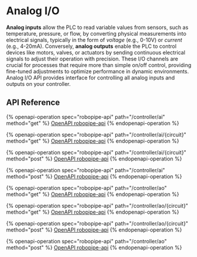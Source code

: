 # Analog I/O

**Analog inputs** allow the PLC to read variable values from sensors, such as temperature, pressure, or flow, by converting physical measurements into electrical signals, typically in the form of _voltage_ (e.g., 0-10V) or _current_ (e.g., 4-20mA). Conversely, **analog outputs** enable the PLC to control devices like motors, valves, or actuators by sending continuous electrical signals to adjust their operation with precision. These I/O channels are crucial for processes that require more than simple on/off control, providing fine-tuned adjustments to optimize performance in dynamic environments. Analog I/O API provides interface for controlling all analog inputs and outputs on your controller.

## API Reference

{% openapi-operation spec="robopipe-api" path="/controller/ai" method="get" %}
[OpenAPI robopipe-api](https://gitbook-x-prod-openapi.4401d86825a13bf607936cc3a9f3897a.r2.cloudflarestorage.com/raw/61c09c137433794c1f1727040fd632d7a56c4ad805d94fa4404486ea4c326b25.yaml?X-Amz-Algorithm=AWS4-HMAC-SHA256&X-Amz-Content-Sha256=UNSIGNED-PAYLOAD&X-Amz-Credential=dce48141f43c0191a2ad043a6888781c%2F20250718%2Fauto%2Fs3%2Faws4_request&X-Amz-Date=20250718T112050Z&X-Amz-Expires=172800&X-Amz-Signature=3f8b922c5752cb8f921b1ca0d273b0ccf15660c98a9201cc0f687e9a5d7f760c&X-Amz-SignedHeaders=host&x-amz-checksum-mode=ENABLED&x-id=GetObject)
{% endopenapi-operation %}

{% openapi-operation spec="robopipe-api" path="/controller/ai/{circuit}" method="get" %}
[OpenAPI robopipe-api](https://gitbook-x-prod-openapi.4401d86825a13bf607936cc3a9f3897a.r2.cloudflarestorage.com/raw/61c09c137433794c1f1727040fd632d7a56c4ad805d94fa4404486ea4c326b25.yaml?X-Amz-Algorithm=AWS4-HMAC-SHA256&X-Amz-Content-Sha256=UNSIGNED-PAYLOAD&X-Amz-Credential=dce48141f43c0191a2ad043a6888781c%2F20250718%2Fauto%2Fs3%2Faws4_request&X-Amz-Date=20250718T112050Z&X-Amz-Expires=172800&X-Amz-Signature=3f8b922c5752cb8f921b1ca0d273b0ccf15660c98a9201cc0f687e9a5d7f760c&X-Amz-SignedHeaders=host&x-amz-checksum-mode=ENABLED&x-id=GetObject)
{% endopenapi-operation %}

{% openapi-operation spec="robopipe-api" path="/controller/ai/{circuit}" method="post" %}
[OpenAPI robopipe-api](https://gitbook-x-prod-openapi.4401d86825a13bf607936cc3a9f3897a.r2.cloudflarestorage.com/raw/61c09c137433794c1f1727040fd632d7a56c4ad805d94fa4404486ea4c326b25.yaml?X-Amz-Algorithm=AWS4-HMAC-SHA256&X-Amz-Content-Sha256=UNSIGNED-PAYLOAD&X-Amz-Credential=dce48141f43c0191a2ad043a6888781c%2F20250718%2Fauto%2Fs3%2Faws4_request&X-Amz-Date=20250718T112050Z&X-Amz-Expires=172800&X-Amz-Signature=3f8b922c5752cb8f921b1ca0d273b0ccf15660c98a9201cc0f687e9a5d7f760c&X-Amz-SignedHeaders=host&x-amz-checksum-mode=ENABLED&x-id=GetObject)
{% endopenapi-operation %}

{% openapi-operation spec="robopipe-api" path="/controller/ai" method="post" %}
[OpenAPI robopipe-api](https://gitbook-x-prod-openapi.4401d86825a13bf607936cc3a9f3897a.r2.cloudflarestorage.com/raw/61c09c137433794c1f1727040fd632d7a56c4ad805d94fa4404486ea4c326b25.yaml?X-Amz-Algorithm=AWS4-HMAC-SHA256&X-Amz-Content-Sha256=UNSIGNED-PAYLOAD&X-Amz-Credential=dce48141f43c0191a2ad043a6888781c%2F20250718%2Fauto%2Fs3%2Faws4_request&X-Amz-Date=20250718T112050Z&X-Amz-Expires=172800&X-Amz-Signature=3f8b922c5752cb8f921b1ca0d273b0ccf15660c98a9201cc0f687e9a5d7f760c&X-Amz-SignedHeaders=host&x-amz-checksum-mode=ENABLED&x-id=GetObject)
{% endopenapi-operation %}

{% openapi-operation spec="robopipe-api" path="/controller/ao" method="get" %}
[OpenAPI robopipe-api](https://gitbook-x-prod-openapi.4401d86825a13bf607936cc3a9f3897a.r2.cloudflarestorage.com/raw/61c09c137433794c1f1727040fd632d7a56c4ad805d94fa4404486ea4c326b25.yaml?X-Amz-Algorithm=AWS4-HMAC-SHA256&X-Amz-Content-Sha256=UNSIGNED-PAYLOAD&X-Amz-Credential=dce48141f43c0191a2ad043a6888781c%2F20250718%2Fauto%2Fs3%2Faws4_request&X-Amz-Date=20250718T112050Z&X-Amz-Expires=172800&X-Amz-Signature=3f8b922c5752cb8f921b1ca0d273b0ccf15660c98a9201cc0f687e9a5d7f760c&X-Amz-SignedHeaders=host&x-amz-checksum-mode=ENABLED&x-id=GetObject)
{% endopenapi-operation %}

{% openapi-operation spec="robopipe-api" path="/controller/ao/{circuit}" method="get" %}
[OpenAPI robopipe-api](https://gitbook-x-prod-openapi.4401d86825a13bf607936cc3a9f3897a.r2.cloudflarestorage.com/raw/61c09c137433794c1f1727040fd632d7a56c4ad805d94fa4404486ea4c326b25.yaml?X-Amz-Algorithm=AWS4-HMAC-SHA256&X-Amz-Content-Sha256=UNSIGNED-PAYLOAD&X-Amz-Credential=dce48141f43c0191a2ad043a6888781c%2F20250718%2Fauto%2Fs3%2Faws4_request&X-Amz-Date=20250718T112050Z&X-Amz-Expires=172800&X-Amz-Signature=3f8b922c5752cb8f921b1ca0d273b0ccf15660c98a9201cc0f687e9a5d7f760c&X-Amz-SignedHeaders=host&x-amz-checksum-mode=ENABLED&x-id=GetObject)
{% endopenapi-operation %}

{% openapi-operation spec="robopipe-api" path="/controller/ao/{circuit}" method="post" %}
[OpenAPI robopipe-api](https://gitbook-x-prod-openapi.4401d86825a13bf607936cc3a9f3897a.r2.cloudflarestorage.com/raw/61c09c137433794c1f1727040fd632d7a56c4ad805d94fa4404486ea4c326b25.yaml?X-Amz-Algorithm=AWS4-HMAC-SHA256&X-Amz-Content-Sha256=UNSIGNED-PAYLOAD&X-Amz-Credential=dce48141f43c0191a2ad043a6888781c%2F20250718%2Fauto%2Fs3%2Faws4_request&X-Amz-Date=20250718T112050Z&X-Amz-Expires=172800&X-Amz-Signature=3f8b922c5752cb8f921b1ca0d273b0ccf15660c98a9201cc0f687e9a5d7f760c&X-Amz-SignedHeaders=host&x-amz-checksum-mode=ENABLED&x-id=GetObject)
{% endopenapi-operation %}

{% openapi-operation spec="robopipe-api" path="/controller/ao" method="post" %}
[OpenAPI robopipe-api](https://gitbook-x-prod-openapi.4401d86825a13bf607936cc3a9f3897a.r2.cloudflarestorage.com/raw/61c09c137433794c1f1727040fd632d7a56c4ad805d94fa4404486ea4c326b25.yaml?X-Amz-Algorithm=AWS4-HMAC-SHA256&X-Amz-Content-Sha256=UNSIGNED-PAYLOAD&X-Amz-Credential=dce48141f43c0191a2ad043a6888781c%2F20250718%2Fauto%2Fs3%2Faws4_request&X-Amz-Date=20250718T112050Z&X-Amz-Expires=172800&X-Amz-Signature=3f8b922c5752cb8f921b1ca0d273b0ccf15660c98a9201cc0f687e9a5d7f760c&X-Amz-SignedHeaders=host&x-amz-checksum-mode=ENABLED&x-id=GetObject)
{% endopenapi-operation %}
